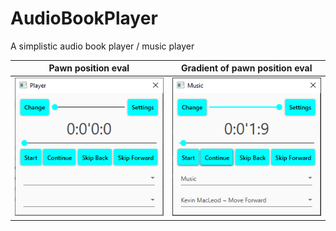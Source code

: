 # AudioBookPlayer
A simplistic audio book player / music player


Pawn position eval           |  Gradient of pawn position eval
:---------------------------:|:-------------------------:
![](Blank.png)  |  ![](Kevin.png)
